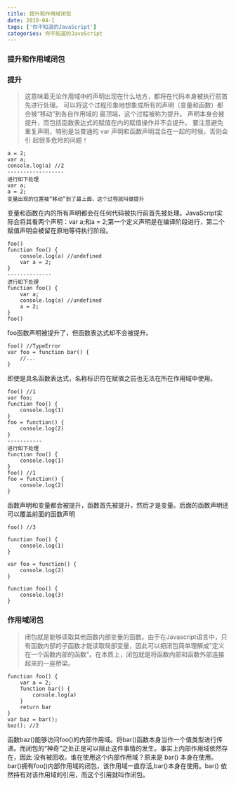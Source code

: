 ```yaml
---
title: 提升和作用域闭包
date: 2019-04-1 
tags: ['你不知道的JavaScript']
categories: 你不知道的JavaScript
---
```

### 提升和作用域闭包
<!-- more -->

### 提升
> 这意味着无论作用域中的声明出现在什么地方，都将在代码本身被执行前首先进行处理。
可以将这个过程形象地想象成所有的声明（变量和函数）都会被“移动”到各自作用域的
最顶端，这个过程被称为提升。
> 声明本身会被提升，而包括函数表达式的赋值在内的赋值操作并不会提升。 
要注意避免重复声明，特别是当普通的  var 声明和函数声明混合在一起的时候，否则会引 
起很多危险的问题！

```
a = 2;
var a;
console.log(a) //2
------------------
进行如下处理
var a;
a = 2;
变量出现的位置被“移动”到了最上面，这个过程就叫做提升
```
变量和函数在内的所有声明都会在任何代码被执行前首先被处理。JavaScript实际会将其看两个声明：var a;和a = 2;第一个定义声明是在编译阶段进行，第二个赋值声明会被留在原地等待执行阶段。

```
foo()
function foo() {
    console.log(a) //undefined
    var a = 2;
}
--------------
进行如下处理
function foo() {
    var a;
    console.log(a) //undefined
    a = 2;
}
foo()
```
foo函数声明被提升了，但函数表达式却不会被提升。
```
foo() //TypeError
var foo = function bar() {
    //...
}
```
即使是具名函数表达式，名称标识符在赋值之前也无法在所在作用域中使用。

```
foo() //1
var foo;
function foo() {
    console.log(1)
}
foo = function() {
    console.log(2)
}
-----------
进行如下处理
function foo() {
    console.log(1)
}
foo() //1
foo = function() {
    console.log(2)
}
```
函数声明和变量都会被提升，函数首先被提升，然后才是变量。后面的函数声明还可以覆盖前面的函数声明

```
foo() //3

function foo() {
    console.log(1)
}

var foo = function() {
    console.log(2)
}

function foo() {
    console.log(3)
}
```

### 作用域闭包
> 闭包就是能够读取其他函数内部变量的函数。由于在Javascript语言中，只有函数内部的子函数才能读取局部变量，因此可以把闭包简单理解成"定义在一个函数内部的函数"。在本质上，闭包就是将函数内部和函数外部连接起来的一座桥梁。

```
function foo() {
    var a = 2;
    function bar() {
        console.log(a)
    }
    return bar
}
var baz = bar();
baz(); //2
```
函数baz()能够访问foo()的内部作用域。将bar()函数本身当作一个值类型进行传递。而闭包的“神奇”之处正是可以阻止这件事情的发生。事实上内部作用域依然存在，因此 
没有被回收。谁在使用这个内部作用域？原来是  bar() 本身在使用。bar()拥有foo()内部作用域的闭包，该作用域一直存活,bar()本身在使用。bar() 依然持有对该作用域的引用，而这个引用就叫作闭包。

